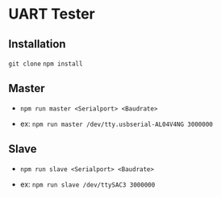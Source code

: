 # UART Tester

## Installation

`git clone`
`npm install`

## Master

- `npm run master <Serialport> <Baudrate>`

- ex: `npm run master /dev/tty.usbserial-AL04V4NG 3000000`

## Slave

- `npm run slave <Serialport> <Baudrate>`

- ex: `npm run slave /dev/ttySAC3 3000000`
